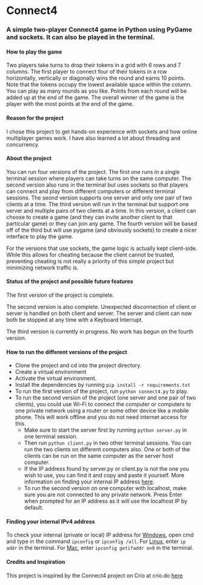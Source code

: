 # Connect4

### A simple two-player Connect4 game in Python using PyGame and sockets. It can also be played in the terminal.

#### How to play the game
Two players take turns to drop their tokens in a grid with 6 rows and 7 columns. The first player to connect four of their tokens in a row horizontally, vertically or diagonally wins the round and earns 10 points. Note that the tokens occupy the lowest available space within the column. You can play as many rounds as you like. Points from each round will be added up at the end of the game. The overall winner of the game is the player with the most points at the end of the game.

#### Reason for the project
I chose this project to get hands-on experience with sockets and how online multiplayer games work. I have also learned a lot about threading and concurrency.

#### About the project
You can run four versions of the project. The first one runs in a single terminal session where players can take turns on the same computer. The second version also runs in the terminal but uses sockets so that players can connect and play from different computers or different terminal sessions. The seond version supports one server and only one pair of two clients at a time. The third version will run in the terminal but support one server and multiple pairs of two clients at a time. In this version, a client can choose to create a game (and they can invite another client to that particular game) or they can join any game. The fourth version will be based off of the third but will use pygame (and obviously sockets) to create a nicer interface to play the game.

For the versions that use sockets, the game logic is actually kept client-side. While this allows for cheating because the client cannot be trusted, preventing cheating is not really a priority of this simple project but minimizing network traffic is.

#### Status of the project and possible future features
The first version of the project is complete. 

The second version is also complete. Unexpected disconnection of client or server is handled on both client and server. The server and client can now both be stopped at any time with a Keyboard Interrupt.

The third version is currently in progress. No work has begun on the fourth version.

#### How to run the different versions of the project
- Clone the project and cd into the project directory.
- Create a virtual environment
- Activate the virtual environment.
- Install the dependencies by running `pip install -r requirements.txt`
- To run the first version of the project, run `python connect4.py` to play.
- To run the second version of the project (one server and one pair of two clients), you could use Wi-Fi to connect the computer or computers to one private network using a router or some other device like a mobile phone. This will work offline and you do not need internet access for this. 
  - Make sure to start the server first by running `python server.py` in one terminal session. 
  - Then run `python client.py` in two other terminal sessions. You can run the two clients on different computers also. One or both of the clients can be run on the same computer as the server host computer. 
  - If the IP address found by server.py or client.py is not the one you wish to use, you can find it and copy and paste it yourself. More information on finding your internal IP address [here](#finding-your-internal-ipv4-address).
  - To run the second version on one computer with localhost, make sure you are not connected to any private network. Press Enter when prompted for an IP address as it will use the localhost IP by default.

#### Finding your internal IPv4 address
To check your internal (private or local) IP address for [Windows](https://www.sas.upenn.edu/~jasonrw/HowTo-FindIP.htm#:~:text=From%20the%20desktop%2C%20navigate%20through%3B%20Logo%20%3E%20type%20%22cmd,by%20Windows%20will%20be%20displayed.), open cmd and type in the command `ipconfig` or `ipconfig /all`. For [Linux](https://constellix.com/news/what-is-my-ip-address#:~:text=Finding%20My%20IP%20for%20Linux%20Users&text=In%20the%20terminal%20enter%20one,is%20connected%20to%20the%20network.), enter `ip addr` in the terminal. For [Mac](https://www.macworld.com/article/673075/how-to-find-your-macs-ip-address.html), enter `ipconfig getifaddr en0` in the terminal.

#### Credits and Inspiration
This project is inspired by the Connect4 project on Crio at crio.do [here](https://www.crio.do/projects/python-multiplayer-game-connect4/)
